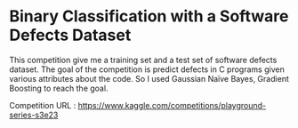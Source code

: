 # Binary Classification with a Software Defects Dataset

This competition give me a training set and a test set of software defects dataset. The goal of the competition is predict defects in C programs given various attributes about the code.
So I used Gaussian Naïve Bayes, Gradient Boosting to reach the goal.

Competition URL : https://www.kaggle.com/competitions/playground-series-s3e23
